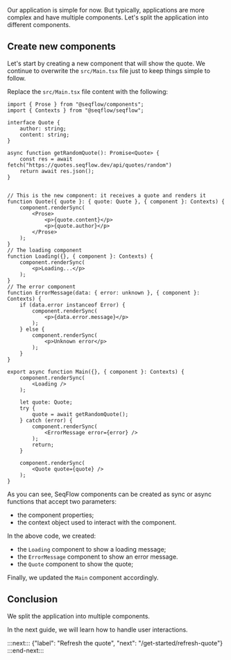 
Our application is simple for now.
But typically, applications are more complex and have multiple components.
Let's split the application into different components.

## Create new components

Let's start by creating a new component that will show the quote.
We continue to overwrite the `src/Main.tsx` file just to keep things simple to follow.

Replace the `src/Main.tsx` file content with the following:

```tsx
import { Prose } from "@seqflow/components";
import { Contexts } from "@seqflow/seqflow";

interface Quote {
	author: string;
	content: string;
}

async function getRandomQuote(): Promise<Quote> {
	const res = await fetch("https://quotes.seqflow.dev/api/quotes/random")
	return await res.json();
}


// This is the new component: it receives a quote and renders it
function Quote({ quote }: { quote: Quote }, { component }: Contexts) {
	component.renderSync(
		<Prose>
			<p>{quote.content}</p>
			<p>{quote.author}</p>
		</Prose>
	);
}
// The loading component
function Loading({}, { component }: Contexts) {
	component.renderSync(
		<p>Loading...</p>
	);
}
// The error component
function ErrorMessage(data: { error: unknown }, { component }: Contexts) {
	if (data.error instanceof Error) {
		component.renderSync(
			<p>{data.error.message}</p>
		);
	} else {
		component.renderSync(
			<p>Unknown error</p>
		);
	}
}

export async function Main({}, { component }: Contexts) {
	component.renderSync(
		<Loading />
	);

	let quote: Quote;
	try {
		quote = await getRandomQuote();
	} catch (error) {
		component.renderSync(
			<ErrorMessage error={error} />
		);
		return;
	}

	component.renderSync(
		<Quote quote={quote} />
	);
}
```

As you can see, SeqFlow components can be created as sync or async functions that accept two parameters:
- the component properties;
- the context object used to interact with the component.

In the above code, we created:
- the `Loading` component to show a loading message;
- the `ErrorMessage` component to show an error message.
- the `Quote` component to show the quote;

Finally, we updated the `Main` component accordingly.

## Conclusion

We split the application into multiple components.

In the next guide, we will learn how to handle user interactions.

:::next:::
{"label": "Refresh the quote", "next": "/get-started/refresh-quote"}
:::end-next:::
